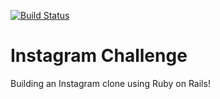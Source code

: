 [![Build Status](https://travis-ci.org/MHUS25/instagram-challenge.svg?branch=master)](https://travis-ci.org/MHUS25/instagram-challenge)

# Instagram Challenge

Building an Instagram clone using Ruby on Rails!
